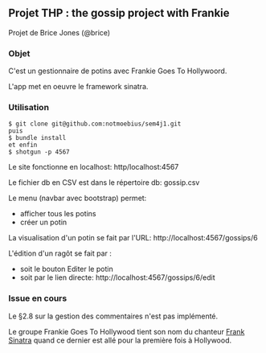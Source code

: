 ## Projet THP : the gossip project with Frankie
Projet de Brice Jones (@brice) 

### Objet

C'est un gestionnaire de potins avec Frankie Goes To Hollywoord.

L'app met en oeuvre le framework sinatra.

### Utilisation

```
$ git clone git@github.com:notmoebius/sem4j1.git
puis 
$ bundle install
et enfin 
$ shotgun -p 4567
````

Le site fonctionne en localhost: http/localhost:4567

Le fichier db en CSV est dans le répertoire db: gossip.csv

Le menu (navbar avec bootstrap) permet:
* afficher tous les potins
* créer un potin

La visualisation d'un potin se fait par l'URL: http://localhost:4567/gossips/6

L'édition d'un ragôt se fait par :
- soit le bouton Editer le potin
- soit par le lien directe: http://localhost:4567/gossips/6/edit

### Issue en cours
Le §2.8 sur la gestion des commentaires n'est pas implémenté.

Le groupe Frankie Goes To Hollywood tient son nom du chanteur [Frank Sinatra](https://c.o0bg.com/rf/image_371w/Boston/2011-2020/2015/03/02/BostonGlobe.com/Travel/Images/AP42010101294.jpg) quand ce dernier est allé pour la première fois à Hollywood.
